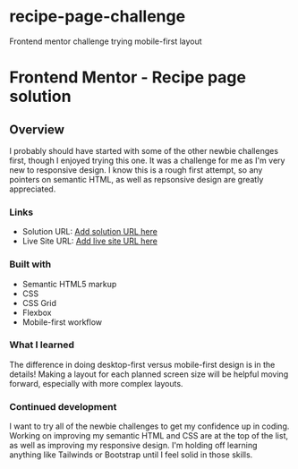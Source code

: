 # recipe-page-challenge

Frontend mentor challenge trying mobile-first layout

# Frontend Mentor - Recipe page solution

## Overview

I probably should have started with some of the other newbie challenges first, though I enjoyed trying this one. It was a challenge for me as I'm very new to responsive design. I know this is a rough first attempt, so any pointers on semantic HTML, as well as repsonsive design are greatly appreciated.

### Links

- Solution URL: [Add solution URL here](https://your-solution-url.com)
- Live Site URL: [Add live site URL here](https://your-live-site-url.com)

### Built with

- Semantic HTML5 markup
- CSS
- CSS Grid
- Flexbox
- Mobile-first workflow

### What I learned

The difference in doing desktop-first versus mobile-first design is in the details!
Making a layout for each planned screen size will be helpful moving forward, especially with more complex layouts.

### Continued development

I want to try all of the newbie challenges to get my confidence up in coding. Working on improving my semantic HTML and CSS are at the top of the list, as well as improving my responsive design. I'm holding off learning anything like Tailwinds or Bootstrap until I feel solid in those skills.
